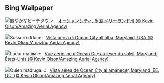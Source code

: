 ## Bing Wallpaper
![](https://www.bing.com/th?id=OHR.OceanCityMD_JA-JP5837703169_UHD.jpg&w=1000)賑やかなビーチタウン:&nbsp;&ensp;[オーシャンシティ, 米国 メリーランド州 (© Kevin Olson/Amazing Aerial Agency)](https://www.bing.com/th?id=OHR.OceanCityMD_JA-JP5837703169_UHD.jpg)
<br><br/>
![](https://www.bing.com/th?id=OHR.OceanCityMD_IT-IT8362993245_UHD.jpg&w=1000)Sussurri di luce:&nbsp;&ensp;[Vista aerea di Ocean City all'alba, Maryland, USA (© Kevin Olson/Amazing Aerial Agency)](https://www.bing.com/th?id=OHR.OceanCityMD_IT-IT8362993245_UHD.jpg)
<br><br/>
![](https://www.bing.com/th?id=OHR.OceanCityMD_FR-FR8531122070_UHD.jpg&w=1000)Lueur matinale:&nbsp;&ensp;[Vue aérienne d’Ocean City au lever du soleil, Maryland, États-Unis (© Kevin Olson/Amazing Aerial Agency)](https://www.bing.com/th?id=OHR.OceanCityMD_FR-FR8531122070_UHD.jpg)
<br><br/>
![](https://www.bing.com/th?id=OHR.OceanCityMD_ES-ES9167700401_UHD.jpg&w=1000)Quien madruga...:&nbsp;&ensp;[Vista aérea de Ocean City al amanecer, Maryland, EE. UU. (© Kevin Olson/Amazing Aerial Agency)](https://www.bing.com/th?id=OHR.OceanCityMD_ES-ES9167700401_UHD.jpg)
<br><br/>
